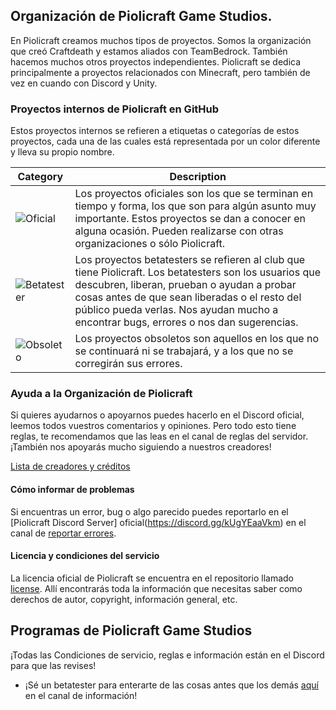 ## Organización de Piolicraft Game Studios.

En Piolicraft creamos muchos tipos de proyectos. Somos la organización que creó Craftdeath y estamos aliados con TeamBedrock. También hacemos muchos otros proyectos independientes. Piolicraft se dedica principalmente a proyectos relacionados con Minecraft, pero también de vez en cuando con Discord y Unity.

### Proyectos internos de Piolicraft en GitHub

Estos proyectos internos se refieren a etiquetas o categorías de estos proyectos, cada una de las cuales está representada por un color diferente y lleva su propio nombre.

| Category     | Description           
| ------------- |-------------|
| ![Oficial](https://img.shields.io/badge/Oficial-red.svg?style=flat) |Los proyectos oficiales son los que se terminan en tiempo y forma, los que son para algún asunto muy importante. Estos proyectos se dan a conocer en alguna ocasión. Pueden realizarse con otras organizaciones o sólo Piolicraft.|
| ![Betatester](https://img.shields.io/badge/Betatesters-yellow.svg?style=flat) |Los proyectos betatesters se refieren al club que tiene Piolicraft. Los betatesters son los usuarios que descubren, liberan, prueban o ayudan a probar cosas antes de que sean liberadas o el resto del público pueda verlas. Nos ayudan mucho a encontrar bugs, errores o nos dan sugerencias.|
| ![Obsoleto](https://img.shields.io/badge/Obsoleto-grey.svg?style=flat) | Los proyectos obsoletos son aquellos en los que no se continuará ni se trabajará, y a los que no se corregirán sus errores. |

### Ayuda a la Organización de Piolicraft

Si quieres ayudarnos o apoyarnos puedes hacerlo en el Discord oficial, leemos todos vuestros comentarios y opiniones. Pero todo esto tiene reglas, te recomendamos que las leas en el canal de reglas del servidor. ¡También nos apoyarás mucho siguiendo a nuestros creadores!

[Lista de creadores y créditos](https://github.com/PiolicraftGameStudios/creators)

#### Cómo informar de problemas
Si encuentras un error, bug o algo parecido puedes reportarlo en el [Piolicraft Discord Server] oficial(https://discord.gg/kUgYEaaVkm) en el canal de [reportar errores](https://discord.gg/wwhnjQfhqF).

#### Licencia y condiciones del servicio

La licencia oficial de Piolicraft se encuentra en el repositorio llamado [license](https://github.com/PiolicraftGameStudios/license). Allí encontrarás toda la información que necesitas saber como derechos de autor, copyright, información general, etc.

## Programas de Piolicraft Game Studios
¡Todas las Condiciones de servicio, reglas e información están en el Discord para que las revises!

- ¡Sé un betatester para enterarte de las cosas antes que los demás [aquí](https://discord.gg/kUgYEaaVkm) en el canal de información!
